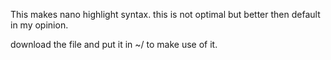 This makes nano highlight syntax.
this is not optimal but better then default in my opinion.

download the file and put it in ~/ to make use of it. 
